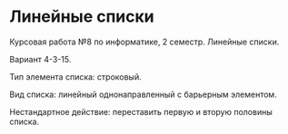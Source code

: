 # Линейные списки

Курсовая работа №8 по информатике, 2 семестр. Линейные списки.

Вариант 4-3-15.

Тип элемента списка: строковый.

Вид списка: линейный однонаправленный с барьерным элементом.

Нестандартное действие: переставить первую и вторую половины списка.
